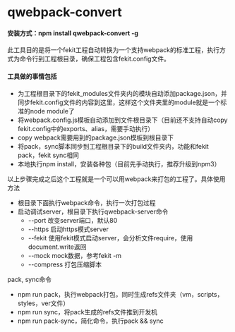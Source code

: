 # qwebpack-convert

#### 安装方式：npm install qwebpack-convert -g

此工具目的是将一个fekit工程自动转换为一个支持webpack的标准工程，执行方式为命令行到工程根目录，确保工程包含fekit.config文件。

#### 工具做的事情包括
+ 为工程根目录下的fekit_modules文件夹内的模块自动添加package.json，并同步fekit.config文件的内容到这里，这样这个文件夹里的module就是一个标准的node module了
+ 将webpack.config.js模板自动添加到文件根目录下（目前还不支持自动copy fekit.config中的exports、alias，需要手动执行）
+ copy webpack需要用到的package.json模板到根目录下
+ 将pack，sync脚本同步到工程根目录下的build文件夹内，功能和fekit pack，fekit sync相同
+ 本地执行npm install，安装各种包（目前先手动执行，推荐升级到npm3）

以上步骤完成之后这个工程就是一个可以用webpack来打包的工程了。具体使用方法
+ 根目录下面执行webpack命令，执行一次打包过程
+ 启动调试server，根目录下执行qwebpack-server命令
  + --port      改变server端口，默认80
  + --https     启动https模式server
  + --fekit     使用fekit模式启动server，会分析文件require，使用document.write返回
  + --mock      mock数据，参考fekit -m
  + --compress  打包压缩脚本
 
pack, sync命令
+ npm run pack，执行webpack打包，同时生成refs文件夹（vm，scripts，styles，ver文件）
+ npm run sync，将pack生成的refs文件推到开发机
+ npm run pack-sync，简化命令，执行pack && sync

